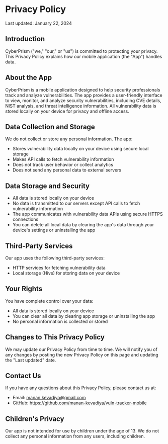 # Privacy Policy

Last updated: January 22, 2024

## Introduction

CyberPrism ("we," "our," or "us") is committed to protecting your privacy. This Privacy Policy explains how our mobile application (the "App") handles data.

## About the App

CyberPrism is a mobile application designed to help security professionals track and analyze vulnerabilities. The app provides a user-friendly interface to view, monitor, and analyze security vulnerabilities, including CVE details, NIST analysis, and threat intelligence information. All vulnerability data is stored locally on your device for privacy and offline access.

## Data Collection and Storage

We do not collect or store any personal information. The app:
- Stores vulnerability data locally on your device using secure local storage
- Makes API calls to fetch vulnerability information
- Does not track user behavior or collect analytics
- Does not send any personal data to external servers

## Data Storage and Security

- All data is stored locally on your device
- No data is transmitted to our servers except API calls to fetch vulnerability information
- The app communicates with vulnerability data APIs using secure HTTPS connections
- You can delete all local data by clearing the app's data through your device's settings or uninstalling the app

## Third-Party Services

Our app uses the following third-party services:
- HTTP services for fetching vulnerability data
- Local storage (Hive) for storing data on your device

## Your Rights

You have complete control over your data:
- All data is stored locally on your device
- You can clear all data by clearing app storage or uninstalling the app
- No personal information is collected or stored

## Changes to This Privacy Policy

We may update our Privacy Policy from time to time. We will notify you of any changes by posting the new Privacy Policy on this page and updating the "Last updated" date.

## Contact Us

If you have any questions about this Privacy Policy, please contact us at:
- Email: manan.kevadiya@gmail.com
- GitHub: https://github.com/manan-kevadiya/vuln-tracker-mobile

## Children's Privacy

Our app is not intended for use by children under the age of 13. We do not collect any personal information from any users, including children. 
